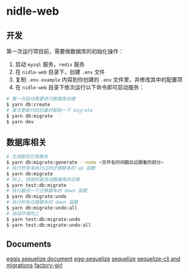 # nidle-web

## 开发

第一次运行项目前，需要做数据库的初始化操作：

1. 启动 `mysql` 服务，`redis` 服务
2. 在 `nidle-web` 目录下，创建 `.env` 文件
3. 复制 `.env.example` 内容到你创建的 `.env` 文件里，并修改其中的配置项
4. 在 `nidle-web` 目录下依次运行以下命令即可启动服务：

```bash
# 第一次启动需要进行数据库创建
$ yarn db:create
# 每次更新代码后最好都跑一下 migrate
$ yarn db:migrate
$ yarn dev
```

## 数据库相关

```bash
# 生成新的迁移脚本
$ yarn db:migrate:generate --name <文件名时间戳后边跟着的部分>
# 执行所有未执行过的迁移脚本的 up 函数
$ yarn db:migrate
# 同上，但做的是测试数据库的迁移
$ yarn test:db:migrate
# 执行最后一个迁移脚本的 down 函数
$ yarn db:migrate:undo
# 执行所有迁移脚本的 down 函数
$ yarn db:migrate:undo:all
# 测试环境同上
$ yarn test:db:migrate:undo
$ yarn test:db:migrate:undo:all
```

## Documents

[eggjs sequelize document](https://eggjs.org/zh-cn/tutorials/mysql.html)
[egg-sequelize](https://github.com/eggjs/egg-sequelize)
[sequelize](http://docs.sequelizejs.com)
[sequelize-cli and migrations](http://docs.sequelizejs.com/manual/tutorial/migrations.html)
[factory-girl](https://github.com/aexmachina/factory-girl)
